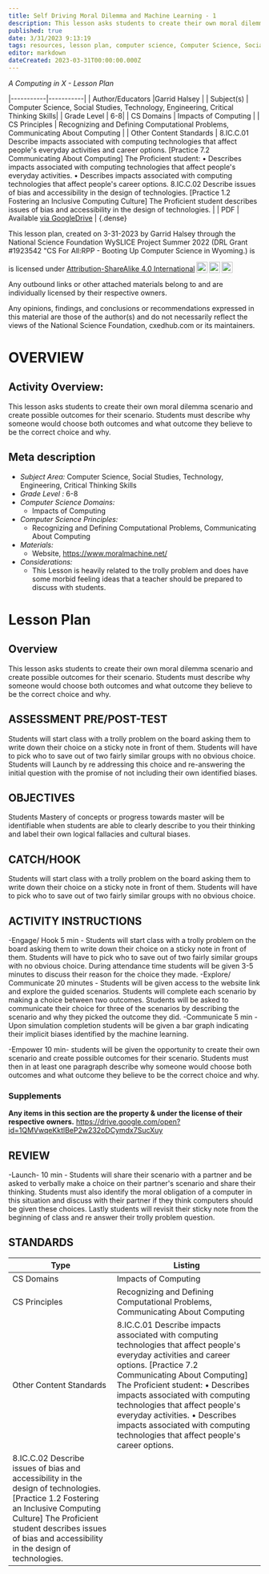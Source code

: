 ```yaml
---
title: Self Driving Moral Dilemma and Machine Learning - 1
description: This lesson asks students to create their own moral dilemma scenario and create possible outcomes for their scenario. Students must describe why someone would choose both outcomes and what outcome they believe to be the correct choice and why.
published: true
date: 3/31/2023 9:13:19
tags: resources, lesson plan, computer science, Computer Science, Social Studies, Technology, Engineering, Critical Thinking Skills 
editor: markdown
dateCreated: 2023-03-31T00:00:00.000Z
---
```

*A Computing in X - Lesson Plan*

|-----------|-----------|
| Author/Educators |Garrid Halsey |
| Subject(s) | Computer Science, Social Studies, Technology, Engineering, Critical Thinking Skills|
| Grade Level | 6-8|
| CS Domains | Impacts of Computing |
| CS Principles | Recognizing and Defining Computational Problems, Communicating About Computing |
| Other Content Standards | 8.IC.C.01 Describe impacts associated with computing technologies that affect people's everyday activities and career options. [Practice 7.2 Communicating About Computing] The Proficient student: • Describes impacts associated with computing technologies that affect people's everyday activities. • Describes impacts associated with computing technologies that affect people's career options. 
8.IC.C.02 Describe issues of bias and accessibility in the design of technologies. [Practice 1.2 Fostering an Inclusive Computing Culture] The Proficient student describes issues of bias and accessibility in the design of technologies. | 
| PDF | Available [via GoogleDrive](https://drive.google.com/open?id=1JJnmh79_gZtOl_chnCRCtZqagiaKIZsF) |
{.dense}






This lesson plan, created on 3-31-2023 by Garrid Halsey through the National Science Foundation WySLICE Project Summer 2022 (DRL Grant #1923542 "CS For All:RPP - Booting Up Computer Science in Wyoming.) is  <p xmlns:cc="http://creativecommons.org/ns#" >  is licensed under <a href="http://creativecommons.org/licenses/by-sa/4.0/?ref=chooser-v1" target="_blank" rel="license noopener noreferrer" style="display:inline-block;">Attribution-ShareAlike 4.0 International<img style="height:22px!important;margin-left:3px;vertical-align:text-bottom;" src="https://mirrors.creativecommons.org/presskit/icons/cc.svg?ref=chooser-v1"><img style="height:22px!important;margin-left:3px;vertical-align:text-bottom;" src="https://mirrors.creativecommons.org/presskit/icons/by.svg?ref=chooser-v1"><img style="height:22px!important;margin-left:3px;vertical-align:text-bottom;" src="https://mirrors.creativecommons.org/presskit/icons/sa.svg?ref=chooser-v1"></a></p>


Any outbound links or other attached materials belong to and are individually licensed by their respective owners. 


Any opinions, findings, and conclusions or recommendations expressed in this material are those of the author(s) and do not necessarily reflect the views of the National Science Foundation, cxedhub.com or its maintainers.


# OVERVIEW
## Activity Overview:  
This lesson asks students to create their own moral dilemma scenario and create possible outcomes for their scenario. Students must describe why someone would choose both outcomes and what outcome they believe to be the correct choice and why.
## Meta description
+ *Subject Area:* Computer Science, Social Studies, Technology, Engineering, Critical Thinking Skills 
+ *Grade Level :* 6-8 
+ *Computer Science Domains:*
   + Impacts of Computing
+ *Computer Science Principles:*
   + Recognizing and Defining Computational Problems, Communicating About Computing
+ *Materials:* 
   + Website, https://www.moralmachine.net/
+ *Considerations:*
   + This Lesson is heavily related to the trolly problem and does have some morbid feeling ideas that a teacher should be prepared to discuss with students.


# Lesson Plan
## Overview
This lesson asks students to create their own moral dilemma scenario and create possible outcomes for their scenario. Students must describe why someone would choose both outcomes and what outcome they believe to be the correct choice and why.
## ASSESSMENT PRE/POST-TEST
Students will start class with a trolly problem on the board asking them to write down their choice on a sticky note in front of them. Students will have to pick who to save out of two fairly similar groups with no obvious choice.  Students will Launch by re addressing this choice and re-answering the initial question with the promise of not including their own identified biases.
## OBJECTIVES
Students Mastery of concepts or progress towards master will be identifiable when students are able to clearly describe to you their thinking and label their own logical fallacies and cultural biases.


## CATCH/HOOK
Students will start class with a trolly problem on the board asking them to write down their choice on a sticky note in front of them. Students will have to pick who to save out of two fairly similar groups with no obvious choice.


## ACTIVITY INSTRUCTIONS
-Engage/ Hook 5 min - Students will start class with a trolly problem on the board asking them to write down their choice on a sticky note in front of them. Students will have to pick who to save out of two fairly similar groups with no obvious choice. During attendance time students will be given 3-5 minutes to discuss their reason for the choice they made. 
-Explore/ Communicate 20 minutes - Students will be given access to the website link and explore the guided scenarios. Students will complete each scenario by making a choice between two outcomes. Students will be asked to communicate their choice for three of the scenarios by describing the scenario and why they picked the outcome they did.
-Communicate 5 min - Upon simulation completion students will be given a bar graph indicating their implicit biases identified by the machine learning. 


-Empower 10 min- students will be given the opportunity to create their own scenario and create possible outcomes for their scenario. Students must then in at least one paragraph describe why someone would choose both outcomes and what outcome they believe to be the correct choice and why.


### Supplements
**Any items in this section are the property & under the license of their respective owners.**
https://drive.google.com/open?id=1QMVwqeKktlBeP2w232oDCymdx7SucXuy




## REVIEW
-Launch- 10 min - Students will share their scenario with a partner and be asked to verbally make a choice on their partner's scenario and share their thinking. Students must also identify the moral obligation of a computer in this situation and discuss with their partner if they think computers should be given these choices. Lastly students will revisit their sticky note from the beginning of class and re answer their trolly problem question.
## STANDARDS        
| Type | Listing | 
|-----------|-----------|
| CS Domains  | Impacts of Computing|
| CS Principles   | Recognizing and Defining Computational Problems, Communicating About Computing|
| Other Content Standards | 8.IC.C.01 Describe impacts associated with computing technologies that affect people's everyday activities and career options. [Practice 7.2 Communicating About Computing] The Proficient student: • Describes impacts associated with computing technologies that affect people's everyday activities. • Describes impacts associated with computing technologies that affect people's career options. 
8.IC.C.02 Describe issues of bias and accessibility in the design of technologies. [Practice 1.2 Fostering an Inclusive Computing Culture] The Proficient student describes issues of bias and accessibility in the design of technologies.  |